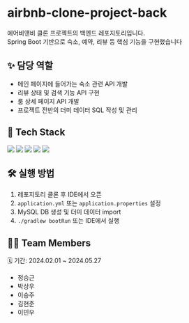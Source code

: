 # airbnb-clone-project-back
에어비앤비 클론 프로젝트의 백엔드 레포지토리입니다.  
Spring Boot 기반으로 숙소, 예약, 리뷰 등 핵심 기능을 구현했습니다

## ✨ 담당 역할
- 메인 페이지에 들어가는 숙소 관련 API 개발
- 리뷰 상태 및 검색 기능 API 구현
- 룸 상세 페이지 API 개발
- 프로젝트 전반의 더미 데이터 SQL 작성 및 관리

## 🔧 Tech Stack
<div> 
  <img src="https://img.shields.io/badge/java-007396?style=for-the-badge&logo=OpenJDK&logoColor=white">

  <img src="https://img.shields.io/badge/Springboot-6DB33F?style=for-the-badge&logo=Springboot&logoColor=white" /> 
   <img src="https://img.shields.io/badge/MySQL-4479A1?style=for-the-badge&logo=MySQL&logoColor=white" /> 
   <img src="https://img.shields.io/badge/Hibernate-59666C?style=for-the-badge&logo=Hibernate&logoColor=white">

  <img src="https://img.shields.io/badge/Prettier-F7B93E?style=for-the-badge&logo=Prettier&logoColor=white" /> 
</div>

## 🛠️ 실행 방법
1. 레포지토리 클론 후 IDE에서 오픈
2. `application.yml` 또는 `application.properties` 설정
3. MySQL DB 생성 및 더미 데이터 import
4. `./gradlew bootRun` 또는 IDE에서 실행


## 👨‍💻 Team Members
🗓️ 기간: 2024.02.01 ~ 2024.05.27
- 정승근 
- 박상우
- 이승주
- 김현준
- 이민우
